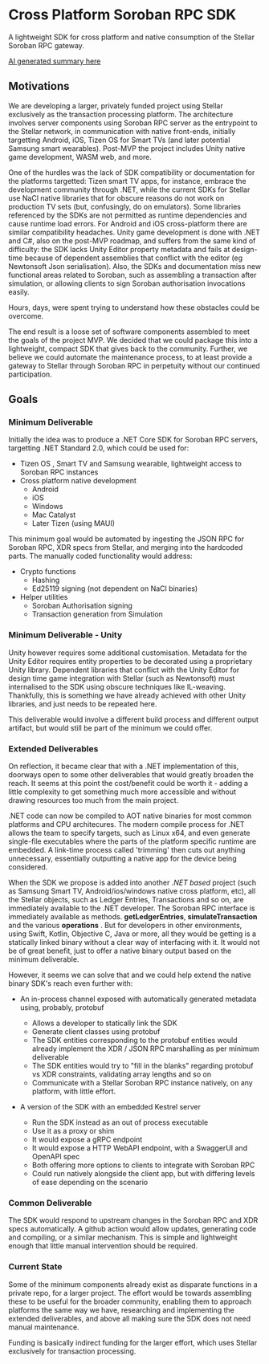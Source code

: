 # Cross Platform Soroban RPC SDK
A lightweight SDK for cross platform and native consumption of the Stellar Soroban RPC gateway.

[AI generated summary here](./Readme-Claude.md)

## Motivations
We are developing a larger, privately funded project using Stellar exclusively as the transaction processing platform. The architecture
involves server components using Soroban RPC server as the entrypoint to the Stellar network, in communication with native front-ends, initially 
targetting Android, iOS, Tizen OS for Smart TVs (and later potential Samsung smart wearables). Post-MVP the project includes Unity
native game development, WASM web, and more. 

One of the hurdles was the lack of SDK compatibility or documentation for the platforms targetted: Tizen smart TV apps, for instance, embrace the development community through .NET,
while the current SDKs for Stellar use NaCl native libraries that for obscure reasons do not 
work on production TV sets (but, confusingly, do on emulators). Some libraries referenced by the SDKs are not permitted as runtime dependencies and cause 
runtime load errors. For Android and iOS cross-platform there are similar compatibility headaches. Unity game development is done
with .NET and C#, also on the post-MVP roadmap, and suffers from the same kind of difficulty: the SDK lacks Unity Editor property
metadata and fails at design-time because of dependent assemblies that conflict with the editor (eg Newtonsoft Json serialisation). 
Also, the SDKs and documentation miss new functional areas related to Soroban, such as assembling a transaction after simulation, or allowing clients to sign
Soroban authorisation invocations easily. 

Hours, days, were spent trying to understand how these obstacles could be overcome. 

The end result is a loose set of software components assembled to meet the goals of the project MVP. We decided that we could 
package this into a lightweight, compact SDK that gives back to the community. Further, we believe we could automate the 
maintenance process, to at least provide a gateway to Stellar through Soroban RPC in perpetuity without our continued participation.

## Goals

### Minimum Deliverable
Initially the idea was to produce a .NET Core SDK for Soroban RPC servers, targetting .NET Standard 2.0, which could be used for:

- Tizen OS , Smart TV and Samsung wearable, lightweight access to Soroban RPC instances
- Cross platform native development 
	- Android
	- iOS
	- Windows
	- Mac Catalyst 
	- Later Tizen (using MAUI)

This minimum goal would be automated by ingesting the JSON RPC for Soroban RPC, XDR specs from Stellar, and merging into the hardcoded parts.
The manually coded functionality would address:

-  Crypto functions 
	-  Hashing
	-  Ed25119 signing (not dependent on NaCl binaries)
-  Helper utilities
	- Soroban Authorisation signing
	- Transaction generation from Simulation

### Minimum Deliverable - Unity

Unity however requires some additional customisation. Metadata for the Unity Editor requires entity properties to be decorated
using a proprietary Unity library. Dependent libraries that conflict with the Unity Editor for design time game integration
with Stellar (such as Newtonsoft) must internalised to the SDK using obscure techniques like IL-weaving. Thankfully, this
is something we have already achieved with other Unity libraries, and just needs to be repeated here.

This deliverable would involve a different build process and different output artifact, but would still be part of the minimum
we could offer.

### Extended Deliverables

On reflection, it became clear that with a .NET implementation of this, doorways open to some other deliverables that would
greatly broaden the reach. It seems at this point the cost/benefit could be worth it - adding a little complexity
to get something much more accessible and without drawing resources too much from the main project.

.NET code can now be compiled to AOT native binaries for most common platforms and CPU architecures. The modern compile process for .NET
allows the team to specify targets, such as Linux x64, and even generate single-file executables where the parts of the platform
specific runtime are embedded. A link-time process called 'trimming' then cuts out anything unnecessary, essentially outputting a
native app for the device being considered.

When the SDK we propose is added into another *.NET based* project (such as Samsung Smart TV, Android/ios/windows native cross platform, etc), all the Stellar objects, such as Ledger Entries, Transactions and so on,
are immediately available to the .NET developer. The Soroban RPC interface is immediately available as methods. **getLedgerEntries**,
**simulateTransaction** and the various **operations** . But for developers in other environments, using Swift, Kotlin, Objective C, Java
or more, all they would be getting is a statically linked binary without a clear way of interfacing with it. It would not be of great
benefit, just to offer a native binary output based on the minimum deliverable.

However, it seems we can solve that and we could help extend the native binary SDK's reach even further
with:

- An in-process channel exposed with automatically generated metadata using, probably, protobuf
	- Allows a developer to statically link the SDK
	- Generate client classes using protobuf
	- The SDK entities corresponding to the protobuf entities would already implement the XDR / JSON RPC marshalling as per minimum deliverable
	- The SDK entities would try to "fill in the blanks" regarding protobuf vs XDR constraints, validating array lengths and so on
	- Communicate with a Stellar Soroban RPC instance natively, on any platform, with little effort.

- A version of the SDK with an embedded Kestrel server
	- Run the SDK instead as an out of process executable
	- Use it as a proxy or shim
	- It would expose a gRPC endpoint
	- It would expose a HTTP WebAPI endpoint, with a SwaggerUI and OpenAPI spec
	- Both offering more options to clients to integrate with Soroban RPC
	- Could run natively alongside the client app, but with differing levels of ease depending on the scenario


### Common Deliverable

The SDK would respond to upstream changes in the Soroban RPC and XDR specs automatically. A github action would allow 
updates, generating code and compiling, or a similar mechanism. This is simple and lightweight enough that little manual intervention
should be required.


### Current State

Some of the minimum components already exist as disparate functions in a private repo, for a larger project.
The effort would be towards assembling these to be useful for the broader community, enabling them to approach platforms
the same way we have, researching and implementing the extended deliverables, and above all making sure the SDK does not
need manual maintenance.

Funding is basically indirect funding for the larger effort, which uses Stellar exclusively for transaction processing.

